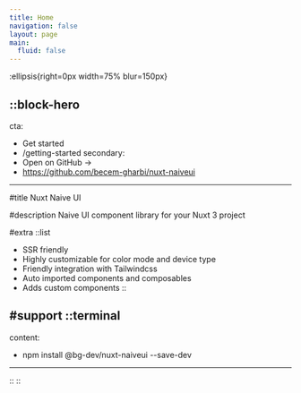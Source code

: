 ```yaml
---
title: Home
navigation: false
layout: page
main:
  fluid: false
---
```


:ellipsis{right=0px width=75% blur=150px}

::block-hero
---
cta:
  - Get started
  - /getting-started
secondary:
  - Open on GitHub →
  - https://github.com/becem-gharbi/nuxt-naiveui
---

#title
Nuxt Naive UI

#description
Naive UI component library for your Nuxt 3 project

#extra
  ::list
  - SSR friendly
  - Highly customizable for color mode and device type
  - Friendly integration with Tailwindcss
  - Auto imported components and composables
  - Adds custom components
  ::

#support
  ::terminal
  ---
  content:
  - npm install @bg-dev/nuxt-naiveui --save-dev
  ---
  ::
::

